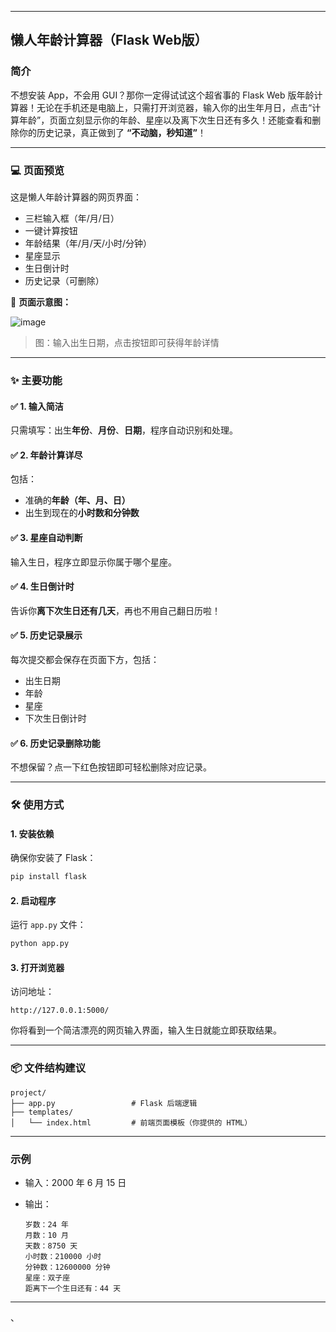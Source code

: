 
---

## 懒人年龄计算器（Flask Web版）

### 简介

不想安装 App，不会用 GUI？那你一定得试试这个超省事的 Flask Web 版年龄计算器！无论在手机还是电脑上，只需打开浏览器，输入你的出生年月日，点击“计算年龄”，页面立刻显示你的年龄、星座以及离下次生日还有多久！还能查看和删除你的历史记录，真正做到了 **“不动脑，秒知道”**！

---

### 💻 页面预览

这是懒人年龄计算器的网页界面：

* 三栏输入框（年/月/日）
* 一键计算按钮
* 年龄结果（年/月/天/小时/分钟）
* 星座显示
* 生日倒计时
* 历史记录（可删除）

🎨 **页面示意图：**

![image](https://github.com/user-attachments/assets/f196b9f0-63bf-42b4-ba74-dcedf1b8df09)


> 图：输入出生日期，点击按钮即可获得年龄详情

---

### ✨ 主要功能

#### ✅ 1. 输入简洁

只需填写：出生**年份**、**月份**、**日期**，程序自动识别和处理。

#### ✅ 2. 年龄计算详尽

包括：

* 准确的**年龄（年、月、日）**
* 出生到现在的**小时数和分钟数**

#### ✅ 3. 星座自动判断

输入生日，程序立即显示你属于哪个星座。

#### ✅ 4. 生日倒计时

告诉你**离下次生日还有几天**，再也不用自己翻日历啦！

#### ✅ 5. 历史记录展示

每次提交都会保存在页面下方，包括：

* 出生日期
* 年龄
* 星座
* 下次生日倒计时

#### ✅ 6. 历史记录删除功能

不想保留？点一下红色按钮即可轻松删除对应记录。

---

### 🛠️ 使用方式

#### 1. 安装依赖

确保你安装了 Flask：

```bash
pip install flask
```

#### 2. 启动程序

运行 `app.py` 文件：

```bash
python app.py
```

#### 3. 打开浏览器

访问地址：

```
http://127.0.0.1:5000/
```

你将看到一个简洁漂亮的网页输入界面，输入生日就能立即获取结果。

---

### 📦 文件结构建议

```
project/
├── app.py                 # Flask 后端逻辑
├── templates/
│   └── index.html         # 前端页面模板（你提供的 HTML）
```

---

### 示例

* 输入：2000 年 6 月 15 日
* 输出：

  ```
  岁数：24 年
  月数：10 月
  天数：8750 天
  小时数：210000 小时
  分钟数：12600000 分钟
  星座：双子座
  距离下一个生日还有：44 天
  ```

---

、
